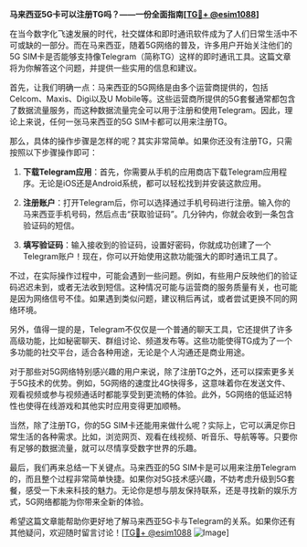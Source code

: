 **马来西亚5G卡可以注册TG吗？——一份全面指南[[TG💪+ @esim1088](https://t.me/s/esim1088)]**

在当今数字化飞速发展的时代，社交媒体和即时通讯软件成为了人们日常生活中不可或缺的一部分。而在马来西亚，随着5G网络的普及，许多用户开始关注他们的5G SIM卡是否能够支持像Telegram（简称TG）这样的即时通讯工具。这篇文章将为你解答这个问题，并提供一些实用的信息和建议。

首先，让我们明确一点：马来西亚的5G网络是由多个运营商提供的，包括Celcom、Maxis、Digi以及U Mobile等。这些运营商所提供的5G套餐通常都包含了数据流量服务，而这种数据流量完全可以用于注册和使用Telegram。因此，理论上来说，任何一张马来西亚的5G SIM卡都可以用来注册TG。

那么，具体的操作步骤是怎样的呢？其实非常简单。如果你还没有注册TG，只需按照以下步骤操作即可：

1. **下载Telegram应用**：首先，你需要从手机的应用商店下载Telegram应用程序。无论是iOS还是Android系统，都可以轻松找到并安装这款应用。

2. **注册账户**：打开Telegram后，你可以选择通过手机号码进行注册。输入你的马来西亚手机号码，然后点击“获取验证码”。几分钟内，你就会收到一条包含验证码的短信。

3. **填写验证码**：输入接收到的验证码，设置好密码，你就成功创建了一个Telegram账户！现在，你可以开始使用这款功能强大的即时通讯工具了。

不过，在实际操作过程中，可能会遇到一些问题。例如，有些用户反映他们的验证码迟迟未到，或者无法收到短信。这种情况可能与运营商的服务质量有关，也可能是因为网络信号不佳。如果遇到类似问题，建议稍后再试，或者尝试更换不同的网络环境。

另外，值得一提的是，Telegram不仅仅是一个普通的聊天工具，它还提供了许多高级功能，比如秘密聊天、群组讨论、频道发布等。这些功能使得TG成为了一个多功能的社交平台，适合各种用途，无论是个人沟通还是商业用途。

对于那些对5G网络特别感兴趣的用户来说，除了注册TG之外，还可以探索更多关于5G技术的优势。例如，5G网络的速度比4G快得多，这意味着你在发送文件、观看视频或参与视频通话时都能享受到更流畅的体验。此外，5G网络的低延迟特性也使得在线游戏和其他实时应用变得更加顺畅。

当然，除了注册TG，你的5G SIM卡还能用来做什么呢？实际上，它可以满足你日常生活的各种需求。比如，浏览网页、观看在线视频、听音乐、导航等等。只要你有足够的数据流量，就可以尽情享受数字世界的乐趣。

最后，我们再来总结一下关键点。马来西亚的5G SIM卡是可以用来注册Telegram的，而且整个过程非常简单快捷。如果你对5G技术感兴趣，不妨考虑升级到5G套餐，感受一下未来科技的魅力。无论你是想与朋友保持联系，还是寻找新的娱乐方式，5G网络都能为你带来全新的体验。

希望这篇文章能帮助你更好地了解马来西亚5G卡与Telegram的关系。如果你还有其他疑问，欢迎随时留言讨论！[[TG💪+ @esim1088](https://t.me/s/esim1088) ![Image](https://i.postimg.cc/4NQfJmqS/Snipaste-2025-05-13-00-14-12.png)]